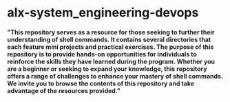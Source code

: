 # alx-system_engineering-devops


#### "This repository serves as a resource for those seeking to further their understanding of shell commands. It contains several directories that each feature mini projects and practical exercises. The purpose of this repository is to provide hands-on opportunities for individuals to reinforce the skills they have learned during the program. Whether you are a beginner or seeking to expand your knowledge, this repository offers a range of challenges to enhance your mastery of shell commands. We invite you to browse the contents of this repository and take advantage of the resources provided."
